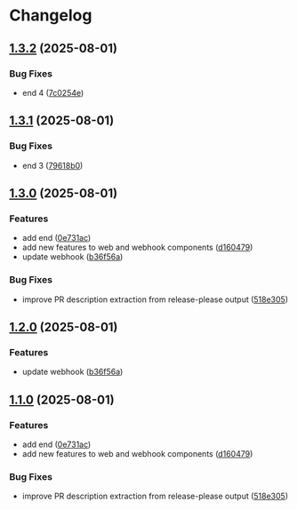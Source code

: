 # Changelog

## [1.3.2](https://github.com/thanadolps/rps/compare/webhook/v1.3.1...webhook/v1.3.2) (2025-08-01)


### Bug Fixes

* end 4 ([7c0254e](https://github.com/thanadolps/rps/commit/7c0254e8319d3883f5d2367769255d318ea7d47a))

## [1.3.1](https://github.com/thanadolps/rps/compare/webhook/v1.3.0...webhook/v1.3.1) (2025-08-01)


### Bug Fixes

* end 3 ([79618b0](https://github.com/thanadolps/rps/commit/79618b0948c021acab42c3f03d5a325ff179983b))

## [1.3.0](https://github.com/thanadolps/rps/compare/webhook/v1.2.0...webhook/v1.3.0) (2025-08-01)


### Features

* add end ([0e731ac](https://github.com/thanadolps/rps/commit/0e731ace10e505b3e3046f61cc37100bb378b9c5))
* add new features to web and webhook components ([d160479](https://github.com/thanadolps/rps/commit/d160479b6426d5c4d1f24f025012b063f39887b7))
* update webhook ([b36f56a](https://github.com/thanadolps/rps/commit/b36f56a60fb1fe0db33bef11927871cf98ac745d))


### Bug Fixes

* improve PR description extraction from release-please output ([518e305](https://github.com/thanadolps/rps/commit/518e305fbce20d07ac4d355f9179fd3e5feee070))

## [1.2.0](https://github.com/thanadolps/rps/compare/v1.1.0...v1.2.0) (2025-08-01)


### Features

* update webhook ([b36f56a](https://github.com/thanadolps/rps/commit/b36f56a60fb1fe0db33bef11927871cf98ac745d))

## [1.1.0](https://github.com/thanadolps/rps/compare/v1.0.0...v1.1.0) (2025-08-01)


### Features

* add end ([0e731ac](https://github.com/thanadolps/rps/commit/0e731ace10e505b3e3046f61cc37100bb378b9c5))
* add new features to web and webhook components ([d160479](https://github.com/thanadolps/rps/commit/d160479b6426d5c4d1f24f025012b063f39887b7))


### Bug Fixes

* improve PR description extraction from release-please output ([518e305](https://github.com/thanadolps/rps/commit/518e305fbce20d07ac4d355f9179fd3e5feee070))
